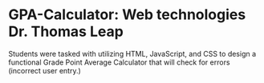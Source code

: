 # GPA-Calculator: Web technologies Dr. Thomas Leap
Students were tasked with utilizing HTML, JavaScript, and CSS to design a functional Grade Point Average Calculator that will check for errors (incorrect user entry.) 
